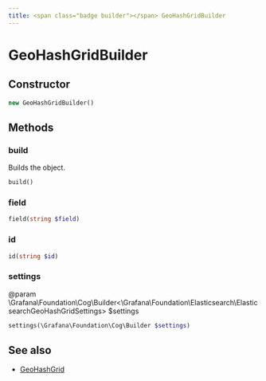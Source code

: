 ```yaml
---
title: <span class="badge builder"></span> GeoHashGridBuilder
---
```

# <span class="badge builder"></span> GeoHashGridBuilder

## Constructor

```php
new GeoHashGridBuilder()
```
## Methods

### <span class="badge object-method"></span> build

Builds the object.

```php
build()
```

### <span class="badge object-method"></span> field

```php
field(string $field)
```

### <span class="badge object-method"></span> id

```php
id(string $id)
```

### <span class="badge object-method"></span> settings

@param \Grafana\Foundation\Cog\Builder<\Grafana\Foundation\Elasticsearch\ElasticsearchGeoHashGridSettings> $settings

```php
settings(\Grafana\Foundation\Cog\Builder $settings)
```

## See also

 * <span class="badge object-type-class"></span> [GeoHashGrid](./object-GeoHashGrid.md)
